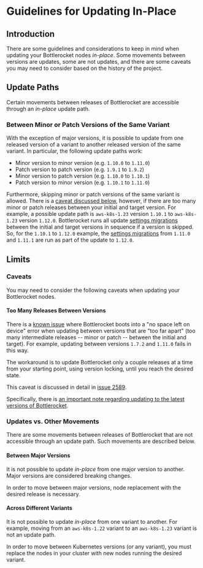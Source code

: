 # Guidelines for Updating In-Place

## Introduction

There are some guidelines and considerations to keep in mind when updating your Bottlerocket nodes _in-place_.
Some movements between versions are updates, some are not updates, and there are some caveats you may need to consider based on the history of the project.

## Update Paths

Certain movements between releases of Bottlerocket are accessible through an _in-place_ update path.

### Between Minor or Patch Versions of the Same Variant

With the exception of major versions, it is possible to update from one released version of a variant to another released version of the same variant.
In particular, the following update paths work:

- Minor version to minor version (e.g. `1.10.0` to `1.11.0`)
- Patch version to patch version (e.g. `1.9.1` to `1.9.2`)
- Minor version to patch version (e.g. `1.10.0` to `1.10.1`)
- Patch version to minor version (e.g. `1.10.1` to `1.11.0`)

Furthermore, skipping minor or patch versions of the same variant is allowed.
There is a [caveat discussed below](#too-many-releases-between-versions), however, if there are too many minor or patch releases between your initial and target version.
For example, a possible update path is `aws-k8s-1.23` version `1.10.1` to `aws-k8s-1.23` version `1.12.0`.
Bottlerocket runs all update [settings migrations](https://github.com/bottlerocket-os/bottlerocket/tree/develop/sources/api/migration#data-store-migration) between the initial and target versions in sequence if a version is skipped.
So, for the `1.10.1` to `1.12.0` example, the [settings migrations](https://github.com/bottlerocket-os/bottlerocket/tree/develop/sources/api/migration#data-store-migration) from `1.11.0` and `1.11.1` are run as part of the update to `1.12.0`.

## Limits

### Caveats

You may need to consider the following caveats when updating your Bottlerocket nodes.

#### Too Many Releases Between Versions

There is a [known issue](https://github.com/bottlerocket-os/bottlerocket/issues/2589) where Bottlerocket boots into a "no space left on device" error when updating between versions that are "too far apart" (too many intermediate releases -- minor or patch -- between the initial and target).
For example, updating between versions `1.7.2` and `1.11.0` fails in this way.

The workaround is to update Bottlerocket only a couple releases at a time from your starting point, using version locking, until you reach the desired state.

This caveat is discussed in detail in [issue 2589](https://github.com/bottlerocket-os/bottlerocket/issues/2589).

Specifically, there is [an important note regarding updating to the latest versions of Bottlerocket](https://github.com/bottlerocket-os/bottlerocket/issues/2589#issuecomment-1344941291).

### Updates vs. Other Movements

There are some movements between releases of Bottlerocket that are not accessible through an update path.
Such movements are described below.

#### Between Major Versions

It is not possible to update _in-place_ from one major version to another.
Major versions are considered breaking changes.

In order to move between major versions, node replacement with the desired release is necessary.

#### Across Different Variants

It is not possible to update _in-place_ from one variant to another.
For example, moving from an `aws-k8s-1.22` variant to an `aws-k8s-1.23` variant is not an update path.

In order to move between Kubernetes versions (or any variant), you must replace the nodes in your cluster with new nodes running the desired variant.
